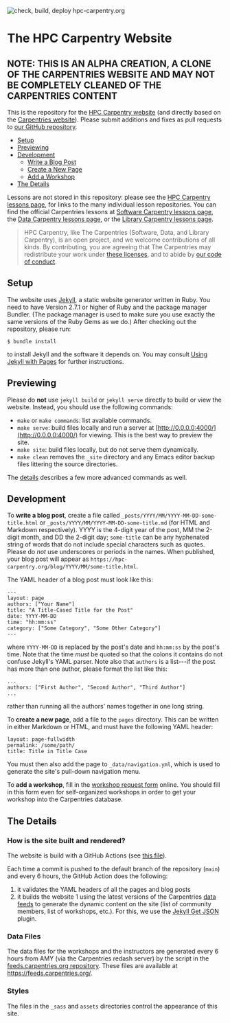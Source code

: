 ![check, build, deploy hpc-carpentry.org](https://github.com/hpc-carpentry/hpc-carpentry.github.io/workflows/check,%20build,%20deploy%20hpc-carpentry.org/badge.svg)

# The HPC Carpentry Website
## NOTE: THIS IS AN ALPHA CREATION, A CLONE OF THE CARPENTRIES WEBSITE AND MAY NOT BE COMPLETELY CLEANED OF THE CARPENTRIES CONTENT

This is the repository for the [HPC Carpentry website](http://www.hpc-carpentry.org) (and directly based on 
the [Carpentries website](https://carpentries.org)).
Please submit additions and fixes as pull requests to [our GitHub repository](https://github.com/hpc-carpentry/hpc-carpentry.github.io).

*   [Setup](#setup)
*   [Previewing](#previewing)
*   [Development](#development)
    *   [Write a Blog Post](#blog)
    *   [Create a New Page](#page)
    *   [Add a Workshop](#workshop)
*   [The Details](#details)

Lessons are not stored in this repository:
please see the [HPC Carpentry lessons page](https://hpc-carpentry.org/lessons/), for links to the many individual lesson repositories.
You can find the official Carpentries lessons at [Software Carpentry lessons page](https://software-carpentry.org/lessons/), the [Data Carpentry lessons page](https://datacarpentry.org/lessons/), or the [Library Carpentry lessons page](https://librarycarpentry.org/lessons/).

> HPC Carpentry, like The Carpentries (Software, Data, and Library Carpentry), is an open project,
> and we welcome contributions of all kinds.
> By contributing,
> you are agreeing that The Carpentries may redistribute your work
> under [these licenses](http://software-carpentry.org/license/),
> and to abide by [our code of conduct](http://docs.carpentries.org/topic_folders/policies/code-of-conduct.html).

## Setup <a name="setup"></a>

The website uses [Jekyll](http://jekyllrb.com/), a static website generator written in Ruby.
You need to have Version 2.7.1 or higher of Ruby and the package manager Bundler.
(The package manager is used to make sure you use exactly the same versions of the Ruby Gems as we do.)
After checking out the repository, please run:

```
$ bundle install
```

to install Jekyll and the software it depends on.
You may consult [Using Jekyll with Pages](https://help.github.com/articles/using-jekyll-with-pages/) for further instructions.

## Previewing <a name="previewing"></a>

Please do **not** use `jekyll build` or `jekyll serve` directly to build or view the website.
Instead, you should use the following commands:

*   `make` or `make commands`: list available commands.
*   `make serve`: build files locally and run a server at [http://0.0.0.0:4000/](http://0.0.0.0:4000/) for viewing.
    This is the best way to preview the site.
*   `make site`: build files locally, but do not serve them dynamically.
*   `make clean` removes the `_site` directory and any Emacs editor backup files littering the source directories.

The [details](#details) describes a few more advanced commands as well.


## Development <a name="development"></a>

<a name="blog"></a>
To **write a blog post**,
create a file called `_posts/YYYY/MM/YYYY-MM-DD-some-title.html` or  `_posts/YYYY/MM/YYYY-MM-DD-some-title.md`
(for HTML and Markdown respectively).
YYYY is the 4-digit year of the post, MM the 2-digit month, and DD the 2-digit day;
`some-title` can be any hyphenated string of words that do not include special characters such as quotes.
Please do *not* use underscores or periods in the names.
When published,
your blog post will appear as `https://hpc-carpentry.org/blog/YYYY/MM/some-title.html`.

The YAML header of a blog post must look like this:

~~~
---
layout: page
authors: ["Your Name"]
title: "A Title-Cased Title for the Post"
date: YYYY-MM-DD
time: "hh:mm:ss"
category: ["Some Category", "Some Other Category"]
---
~~~

where `YYYY-MM-DD` is replaced by the post's date and `hh:mm:ss` by the post's time.
Note that the time *must* be quoted so that the colons it contains do not confuse Jekyll's YAML parser.
Note also that `authors` is a list---if the post has more than one author,
please format the list like this:

~~~
...
authors: ["First Author", "Second Author", "Third Author"]
...
~~~

rather than running all the authors' names together in one long string.

<a name="page"></a>
To **create a new page**,
add a file to the `pages` directory.
This can be written in either Markdown or HTML,
and must have the following YAML header:

~~~
layout: page-fullwidth
permalink: /some/path/
title: Title in Title Case
~~~

You must then also add the page to `_data/navigation.yml`,
which is used to generate the site's pull-down navigation menu.

<a name="workshop"></a>
To **add a workshop**,
fill in the [workshop request form](https://amy.carpentries.org/forms/workshop/) online.
You should fill in this form even for self-organized workshops in order to get your workshop into the Carpentries database.

## The Details <a name="details"></a>


### How is the site built and rendered?

The website is build with a GitHub Actions (see [this file](https://github.com/hpc-carpentry/hpc-carpentry.github.io/blob/main/.github/workflows/build-and-deploy.yml)).

Each time a commit is pushed to the default branch of the repository (`main`)
and every 6 hours, the GitHub Action does the following:

1. it validates the YAML headers of all the pages and blog posts
1. it builds the website 1 using the latest versions of the Carpentries [data
   feeds](https://feeds.carpentries.org) to generate the dynamic content on the
   site (list of community members, list of workshops, etc.). For this, we use
   the [Jekyll Get JSON](https://github.com/brockfanning/jekyll-get-json)
   plugin.

### Data Files

The data files for the workshops and the instructors are generated every 6 hours
from AMY (via the Carpentries redash server) by the script in the
[feeds.carpentries.org repository](https://github.com/carpentries/feeds.carpentries.org).
These files are available at <https://feeds.carpentries.org/>.

### Styles

The files in the `_sass` and `assets` directories control the appearance of this site.
